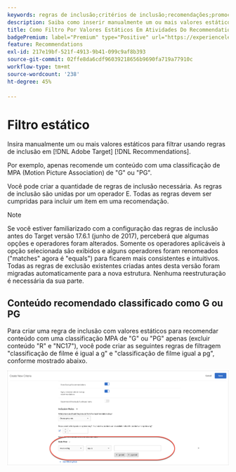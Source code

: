 ```yaml
---
keywords: regras de inclusão;critérios de inclusão;recomendações;promoção;promoções;filtragem dinâmica;estático;filtro estático
description: Saiba como inserir manualmente um ou mais valores estáticos para filtrar usando regras de inclusão no Adobe [!DNL Target] Recommendations.
title: Como Filtro Por Valores Estáticos Em Atividades Do Recommendations?
badgePremium: label="Premium" type="Positive" url="https://experienceleague.adobe.com/docs/target/using/introduction/intro.html?lang=pt-BR#premium newtab=true" tooltip="Consulte o que está incluído no Target Premium."
feature: Recommendations
exl-id: 217e19bf-521f-4913-9b41-099c9af8b393
source-git-commit: 02ffe8da6cdf96039218656b9690fa719a77910c
workflow-type: tm+mt
source-wordcount: '238'
ht-degree: 45%

---
```


# Filtro estático

Insira manualmente um ou mais valores estáticos para filtrar usando regras de inclusão em [!DNL Adobe Target] [!DNL Recommendations].

Por exemplo, apenas recomende um conteúdo com uma classificação de MPA (Motion Picture Association) de &quot;G&quot; ou &quot;PG&quot;.

Você pode criar a quantidade de regras de inclusão necessária. As regras de inclusão são unidas por um operador E. Todas as regras devem ser cumpridas para incluir um item em uma recomendação.

>[!NOTE]
>
>Se você estiver familiarizado com a configuração das regras de inclusão antes do Target versão 17.6.1 (junho de 2017), perceberá que algumas opções e operadores foram alterados. Somente os operadores aplicáveis à opção selecionada são exibidos e alguns operadores foram renomeados (&quot;matches&quot; agora é &quot;equals&quot;) para ficarem mais consistentes e intuitivos. Todas as regras de exclusão existentes criadas antes desta versão foram migradas automaticamente para a nova estrutura. Nenhuma reestruturação é necessária da sua parte.

## Conteúdo recomendado classificado como G ou PG

Para criar uma regra de inclusão com valores estáticos para recomendar conteúdo com uma classificação MPA de &quot;G&quot; ou &quot;PG&quot; apenas (excluir conteúdo &quot;R&quot; e &quot;NC17&quot;), você pode criar as seguintes regras de filtragem &quot;classificação de filme é igual a g&quot; e &quot;classificação de filme igual a pg&quot;, conforme mostrado abaixo.

![exemplo de classificação de filme](/help/main/c-recommendations/c-algorithms/assets/movies.png)
